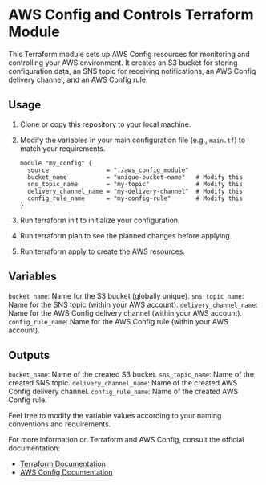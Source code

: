 # AWS Config and Controls Terraform Module

This Terraform module sets up AWS Config resources for monitoring and controlling your AWS environment. It creates an S3 bucket for storing configuration data, an SNS topic for receiving notifications, an AWS Config delivery channel, and an AWS Config rule.

## Usage

1. Clone or copy this repository to your local machine.

2. Modify the variables in your main configuration file (e.g., `main.tf`) to match your requirements.

   ```hcl
   module "my_config" {
     source                = "./aws_config_module"
     bucket_name           = "unique-bucket-name"   # Modify this
     sns_topic_name        = "my-topic"             # Modify this
     delivery_channel_name = "my-delivery-channel"  # Modify this
     config_rule_name      = "my-config-rule"       # Modify this
   }

   ```

3. Run terraform init to initialize your configuration.

4. Run terraform plan to see the planned changes before applying.

5. Run terraform apply to create the AWS resources.

## Variables

`bucket_name`: Name for the S3 bucket (globally unique).
`sns_topic_name`: Name for the SNS topic (within your AWS account).
`delivery_channel_name`: Name for the AWS Config delivery channel (within your AWS account).
`config_rule_name`: Name for the AWS Config rule (within your AWS account).

## Outputs

`bucket_name`: Name of the created S3 bucket.
`sns_topic_name`: Name of the created SNS topic.
`delivery_channel_name`: Name of the created AWS Config delivery channel.
`config_rule_name`: Name of the created AWS Config rule.

Feel free to modify the variable values according to your naming conventions and requirements.

For more information on Terraform and AWS Config, consult the official documentation:

- [Terraform Documentation](https://developer.hashicorp.com/terraform/tutorials)
- [AWS Config Documentation](https://docs.aws.amazon.com/config/latest/developerguide/WhatIsConfig.html)
